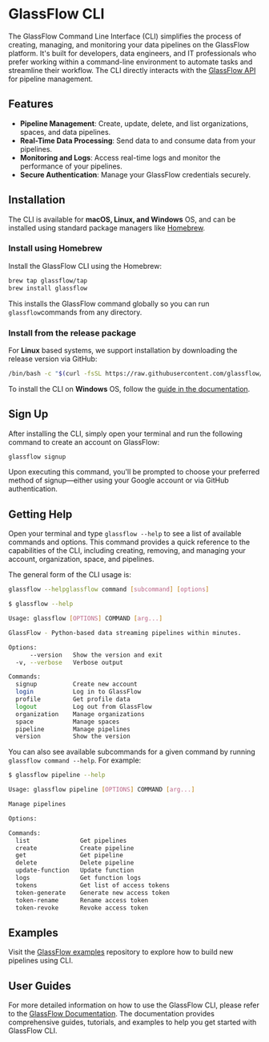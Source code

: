 # GlassFlow CLI

The GlassFlow Command Line Interface (CLI) simplifies the process of creating, managing, and monitoring your data pipelines on the GlassFlow platform. It's built for developers, data engineers, and IT professionals who prefer working within a command-line environment to automate tasks and streamline their workflow. The CLI directly interacts with the [GlassFlow API](https://api.glassflow.xyz/v1/docs) for pipeline management.

## Features

- **Pipeline Management**: Create, update, delete, and list organizations, spaces, and data pipelines.
- **Real-Time Data Processing**: Send data to and consume data from your pipelines.
- **Monitoring and Logs**: Access real-time logs and monitor the performance of your pipelines.
- **Secure Authentication**: Manage your GlassFlow credentials securely.

## Installation

The CLI is available for **macOS, Linux, and Windows** OS, and can be installed using standard package managers like [Homebrew](https://brew.sh/).


### Install using Homebrew

Install the GlassFlow CLI using the Homebrew:

```bash
brew tap glassflow/tap
brew install glassflow
```

This installs the GlassFlow command globally so you can run `glassflow`commands from any directory.

### Install from the release package

For **Linux** based systems, we support installation by downloading the release version via GitHub:

```bash
/bin/bash -c "$(curl -fsSL https://raw.githubusercontent.com/glassflow/cli/master/install.sh)"
```

To install the CLI on **Windows** OS, follow the [guide in the documentation](https://learn.glassflow.dev/docs/get-started/glassflow-cli#install-on-windows-powershell).

## Sign Up

After installing the CLI, simply open your terminal and run the following command to create an account on GlassFlow:

```bash
glassflow signup
```

Upon executing this command, you'll be prompted to choose your preferred method of signup—either using your Google account or via GitHub authentication.

## Getting Help

Open your terminal and type `glassflow --help` to see a list of available commands and options. This command provides a quick reference to the capabilities of the CLI, including creating, removing, and managing your account, organization, space, and pipelines.

The general form of the CLI usage is:

```bash
glassflow --helpglassflow command [subcommand] [options]
```

```bash
$ glassflow --help

Usage: glassflow [OPTIONS] COMMAND [arg...]

GlassFlow - Python-based data streaming pipelines within minutes.

Options:
      --version   Show the version and exit
  -v, --verbose   Verbose output

Commands:
  signup          Create new account
  login           Log in to GlassFlow
  profile         Get profile data
  logout          Log out from GlassFlow
  organization    Manage organizations
  space           Manage spaces
  pipeline        Manage pipelines
  version         Show the version
```

You can also see available subcommands for a given command by running `glassflow command --help`. For example:

```bash
$ glassflow pipeline --help

Usage: glassflow pipeline [OPTIONS] COMMAND [arg...]

Manage pipelines

Options:

Commands:
  list              Get pipelines
  create            Create pipeline
  get               Get pipeline
  delete            Delete pipeline
  update-function   Update function
  logs              Get function logs
  tokens            Get list of access tokens
  token-generate    Generate new access token
  token-rename      Rename access token
  token-revoke      Revoke access token
```

## Examples

Visit the [GlassFlow examples](https://github.com/glassflow/glassflow-examples) repository to explore how to build new pipelines using CLI.

## User Guides

For more detailed information on how to use the GlassFlow CLI, please refer to the [GlassFlow Documentation](https://learn.glassflow.dev/). The documentation provides comprehensive guides, tutorials, and examples to help you get started with GlassFlow CLI.
